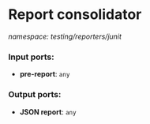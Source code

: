 # Report consolidator

_namespace: testing/reporters/junit_

### Input ports:

* __pre-report__: ` any `

### Output ports:

* __JSON report__: ` any `

